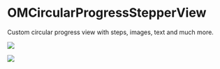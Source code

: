 # OMCircularProgressStepperView

Custom circular progress view with steps, images, text and much more.

![](https://github.com/jaouahbi/OMCircularProgressStepperView/blob/master/ScreenShot/ScreenShot.png)

![](https://github.com/jaouahbi/OMCircularProgressStepperView/blob/master/ScreenShot/ScreenShot2.png)

